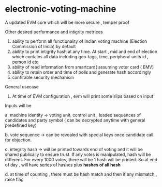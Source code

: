 # electronic-voting-machine

A updated EVM core which will be more secure , temper proof

Other desired performance and intigrity metrices


1. ability to perform all functionality of Indian voting machine (Election Commission of India) by default
2. ability to print intigrity hash at any time. At start , mid and end of election which contains all data including geo-tags, time, peripheral units id , person id etc
3. ability of read information from smartcard( assuming voter card ( EMV)
4. ability to retain order and time of polls and generate hash accordingly
5. confirable security mechanism


General usecase

1. At time of EVM configuration , evm will print some slips based on input

Inputs will be

a.  machine identity -> voting unit, control unit , loaded sequences of candidates and party symbol ( can be decrypted anytime with general predefined key)

b.  vote sequence -> can be revealed with special keys once candidate call for objection. 

c.  integrity hash -> will be printed towards end of voting and it will be shared publically to ensure trust. If any votes is manipulated, hash will be different. For every 1000 votes, there will be 1 hash will be printed. So at end of day , will have series of hashes plus  **hashes of all hash**

d.  at time of counting , there must be hash match and then if any mismatch , raise flag
